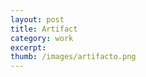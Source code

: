 ```yaml
---
layout: post
title: Artifact 
category: work
excerpt: 
thumb: /images/artifacto.png
---
```


<div class="txt">
<p></p>
</div>
